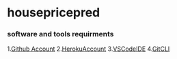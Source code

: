 # housepricepred
### software and tools requirments 
1.[Github Account](https://github.com)
2.[HerokuAccount](https://heroku.com)
3.[VSCodeIDE](https://code.visualstudio.com/)
4.[GitCLI](https://git-scm.com/book/en/v2/Getting-started-The-Command-Line)